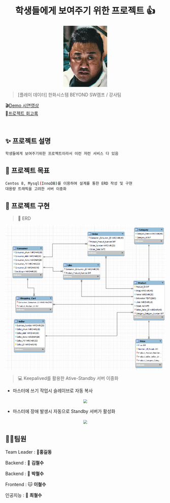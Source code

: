 <h1 align="center">학생들에게 보여주기 위한 프로젝트 👍</h1>


<div align="center">
  <img src="./img/pic1.png"  style="zoom:76%;" align="center"/>
</div>



> [플레이 데이터] 한화시스템 BEYOND SW캠프 / 강사팀


🎬[Demo 시연영상](https://www.youtube.com/watch?v=dhMrKTwNI8U&lc=UgzCJR3WxkvsckRyyO94AaABAg&ab_channel=%EB%94%B0%EB%9D%BC%ED%95%98%EB%A9%B4%EC%84%9C%EB%B0%B0%EC%9A%B0%EB%8A%94IT)   
📃[프로젝트 회고록](블로그주소)

<br>

## ✨ 프로젝트 설명

```sh
학생들에게 보여주기위한 프로젝트이라서 이런 저런 서비스 다 있음
```

## 📌 프로젝트 목표

```sh
Centos 8, Mysql(InnoDB)를 이용하여 설계를 통한 ERD 작성 및 구현
대용량 트래픽을 고려한 서버 이중화
```

## 🐧 프로젝트 구현

> 🏢 ERD

<div align="center">
  <img src="./img/erd.png"  style="zoom:76%;" align="center"/>
</div>

> 💻 Keepalived를 활용한 Ative-Standby 서버 이중화
- 마스터에 쓰기 작업시 슬레이브로 자동 복사
<div align="center">
  <img src="https://miro.medium.com/v2/resize:fit:828/format:webp/1*SSOwwe-DvvR1Z5m-taVvLw.gif"  style="zoom:76%;" align="center"/>
</div>

- 마스터에 장애 발생시 자동으로 Standby 서버가 활성화
<div align="center">
  <img src="https://percona.com/blog/wp-content/uploads/2020/04/UghjSBIJoL.gif"  style="zoom:76%;" align="center"/>
</div>


## 🤼‍♂️팀원

Team Leader : 🐯**홍길동**

Backend : 🐶 **김철수**

Backend : 🐺 **박철수**

Frontend : 🐱 **이철수**

인공지능 : 🦁 **최철수**

